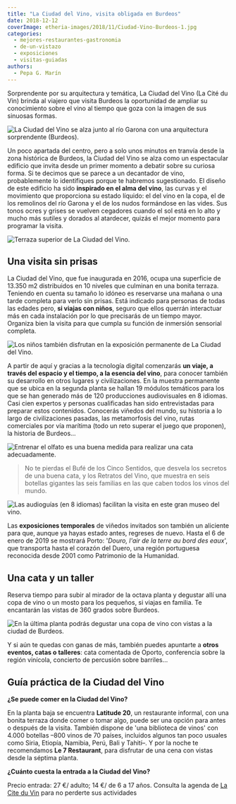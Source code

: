 ```yaml
---
title: "La Ciudad del Vino, visita obligada en Burdeos"
date: 2018-12-12
coverImage: etheria-images/2018/11/Ciudad-Vino-Burdeos-1.jpg
categories: 
  - mejores-restaurantes-gastronomia
  - de-un-vistazo
  - exposiciones
  - visitas-guiadas
authors: 
  - Pepa G. Marín
---
```


Sorprendente por su arquitectura y temática, La Ciudad del Vino (La Cité du Vin) brinda 
al viajero que visita Burdeos la oportunidad de ampliar su conocimiento sobre el vino al 
tiempo que goza con la imagen de sus sinuosas formas. 

![La Ciudad del Vino se alza junto al río Garona con una arquitectura sorprendente (Burdeos).](etheria-images/2018/12/Cite-du-Vin-Credit-Arnaud-Bertrande_format_1600x900-1024x576.jpg "La Ciudad del Vino se alza junto al río Garona con una arquitectura sorprendente (Burdeos). © Arnaud Bertrande")

Un poco apartada del centro, pero a solo unos minutos en tranvía desde la zona histórica 
de Burdeos, la Ciudad del Vino se alza como un espectacular edificio que invita desde un 
primer momento a debatir sobre su curiosa forma. Si te decimos que se parece a un 
decantador de vino, probablemente lo identifiques porque te habremos sugestionado. El 
diseño de este edificio ha sido **inspirado en el alma del vino**, las curvas y el 
movimiento que proporciona su estado líquido: el del vino en la copa, el de los 
remolinos del río Garona y el de los nudos formándose en las vides. Sus tonos ocres y 
grises se vuelven cegadores cuando el sol está en lo alto y mucho más sutiles y dorados 
al atardecer, quizás el mejor momento para programar la visita. 

![Terraza superior de La Ciudad del Vino.](etheria-images/2018/11/Ciudad-Vino-Burdeos-2-1024x684.jpg "Terraza superior de La Ciudad del Vino. © P.G.")

## Una visita sin prisas

La Ciudad del Vino, que fue inaugurada en 2016, ocupa una superficie de 13.350 m2 
distribuidos en 10 niveles que culminan en una bonita terraza. Teniendo en cuenta su 
tamaño lo idóneo es reservarse una mañana o una tarde completa para verlo sin prisas. 
Está indicado para personas de todas las edades pero, **si viajas con niños**, seguro 
que ellos querrán interactuar más en cada instalación por lo que precisarás de un tiempo 
mayor. Organiza bien la visita para que cumpla su función de inmersión sensorial 
completa. 

![Los niños también disfrutan en la exposición permanente de La Ciudad del Vino.](etheria-images/2018/11/Ciudad-Vino-Burdeos-5-1024x683.jpg "Los niños también disfrutan en la exposición permanente de La Ciudad del Vino. © P.G.")

A partir de aquí y gracias a la tecnología digital comenzarás **un viaje, a través del 
espacio y el tiempo, a la esencia del vino**, para conocer también su desarrollo en 
otros lugares y civilizaciones. En la muestra permanente que se ubica en la segunda 
planta se hallan 19 módulos temáticos para los que se han generado más de 120 
producciones audiovisuales en 8 idiomas. Casi cien expertos y personas cualificadas han 
sido entrevistadas para preparar estos contenidos. Conocerás viñedos del mundo, su 
historia a lo largo de civilizaciones pasadas, las metamorfosis del vino, rutas 
comerciales por vía marítima (todo un reto superar el juego que proponen), la historia 
de Burdeos… 

![Entrenar el olfato es una buena medida para realizar una cata adecuadamente.](etheria-images/2018/11/Ciudad-Vino-Burdeos-3-1024x684.jpg "Entrenar el olfato es una buena medida para realizar una cata adecuadamente. © P.G.")

> No te pierdas el Bufé de los Cinco Sentidos, que desvela los secretos de una buena cata, 
> y los Retratos del Vino, que muestra en seis botellas gigantes las seis familias en las 
> que caben todos los vinos del mundo. 

![Las audioguías (en 8 idiomas) facilitan la visita en este gran museo del vino.](etheria-images/2018/11/Ciudad-Vino-Burdeos-7-1024x683.jpg "Las audioguías (en 8 idiomas) facilitan la visita en este gran museo del vino. © P.G.")

Las **exposiciones temporales** de viñedos invitados son también un aliciente para que, 
aunque ya hayas estado antes, regreses de nuevo. Hasta el 6 de enero de 2019 se mostrará 
Porto: '_Douro, l'air de la terre au bord des eaux_', que transporta hasta el corazón 
del Duero, una región portuguesa reconocida desde 2001 como Patrimonio de la Humanidad. 

## Una cata y un taller

Reserva tiempo para subir al mirador de la octava planta y degustar allí una copa de 
vino o un mosto para los pequeños, si viajas en familia. Te encantarán las vistas de 360 
grados sobre Burdeos. 

![En la última planta podrás degustar una copa de vino con vistas a la ciudad de Burdeos.](etheria-images/2018/11/Ciudad-Vino-Burdeos-8-1024x683.jpg "En la última planta podrás degustar una copa de vino con vistas a la ciudad de Burdeos. © P.G.")

Y si aún te quedas con ganas de más, también puedes apuntarte a **otros eventos, catas o 
talleres**: cata comentada de Oporto, conferencia sobre la región vinícola, concierto de 
percusión sobre barriles... 

## Guía práctica de la Ciudad del Vino

**¿Se puede comer en la Ciudad del Vino?** 

En la planta baja se encuentra **Latitude 20**, un restaurante informal, con una bonita 
terraza donde comer o tomar algo, puede ser una opción para antes o después de la 
visita. También dispone de 'una biblioteca de vinos' con 4.000 botellas –800 vinos de 70 
países, incluidos algunos tan poco usuales como Siria, Etiopía, Namibia, Perú, Bali y 
Tahití–. Y por la noche te recomendamos **Le 7 Restaurant**, para disfrutar de una cena 
con vistas desde la séptima planta. 

**¿Cuánto cuesta la entrada a la Ciudad del Vino?** 

Precio entrada: 27 €/ adulto; 14 €/ de 6 a 17 años. Consulta la agenda de [La Cite du 
Vin](https://www.laciteduvin.com/es) para no perderte sus actividades
